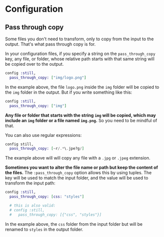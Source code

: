 # Configuration

## Pass through copy

Some files you don't need to transform, only to copy from the input to the output. That's what pass through copy is for.

In your configuration files, if you specify a string on the `pass_through_copy` key, any file, or folder, whose relative path starts with that same string will be copied over to the output.

```elixir
config :still,
  pass_through_copy: ["img/logo.png"]
```

In the example above, the file `logo.png` inside the `img` folder will be copied to the `img` folder in the output. But if you write something like this:

```elixir
config :still,
  pass_through_copy: ["img"]
```

**Any file or folder that starts with the string `img` will be copied, which may include an `img` folder or a file named `img.png`.** So you need to be mindful of that.

You can also use regular expressions:

```elixir
config still,
  pass_through_copy: [~r/.*\.jpe?g/]
```

The example above will will copy any file with a `.jpg` or `.jpeg` extension.

**Sometimes you want to alter the file name or path but keep the content of the files.** The `:pass_through_copy` option allows this by using tuples. The key will be used to match the input folder, and the value will be used to transform the input path:

```elixir
config :still,
  pass_through_copy: [css: "styles"]

  # this is also valid:
  # config :still,
  #   pass_through_copy: [{"css", "styles"}]
```

In the example above, the `css` folder from the input folder but will be renamed to `styles` in the output folder.
